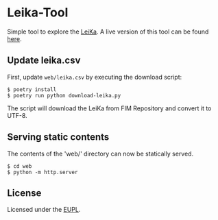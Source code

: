 <!--
SPDX-FileCopyrightText: 2021 codedust

SPDX-License-Identifier: EUPL-1.2
-->

# Leika-Tool

Simple tool to explore the [LeiKa](https://de.wikipedia.org/wiki/LeiKa).
A live version of this tool can be found [here](https://www.opengovtech.de/leika/).

## Update leika.csv
First, update `web/leika.csv` by executing the download script:

```console
$ poetry install
$ poetry run python download-leika.py
```

The script will download the LeiKa from FIM Repository and convert it to UTF-8.

## Serving static contents
The contents of the 'web/' directory can now be statically served.

```console
$ cd web
$ python -m http.server
```

## License
Licensed under the [EUPL](./LICENSE.txt).
